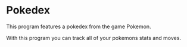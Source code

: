 # Pokedex

This program features a pokedex from the game Pokemon.

With this program you can track all of your pokemons stats and moves.
